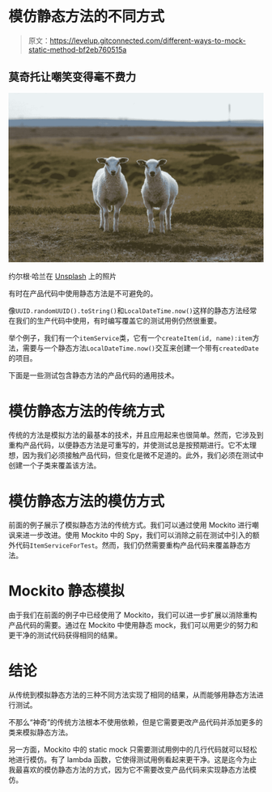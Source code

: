 # 模仿静态方法的不同方式

> 原文：<https://levelup.gitconnected.com/different-ways-to-mock-static-method-bf2eb760515a>

## 莫奇托让嘲笑变得毫不费力

![](img/69c10d8bc6d26dfe772345b7c309db6e.png)

约尔根·哈兰在 [Unsplash](https://unsplash.com?utm_source=medium&utm_medium=referral) 上的照片

有时在产品代码中使用静态方法是不可避免的。

像`UUID.randomUUID().toString()`和`LocalDateTime.now()`这样的静态方法经常在我们的生产代码中使用，有时编写覆盖它的测试用例仍然很重要。

举个例子，我们有一个`itemService`类，它有一个`createItem(id, name):item`方法，需要与一个静态方法`LocalDateTime.now()`交互来创建一个带有`createdDate`的项目。

下面是一些测试包含静态方法的产品代码的通用技术。

# 模仿静态方法的传统方式

传统的方法是模拟方法的最基本的技术，并且应用起来也很简单。然而，它涉及到重构产品代码，以便静态方法是可重写的，并使测试总是按预期进行。它不太理想，因为我们必须接触产品代码，但变化是微不足道的。此外，我们必须在测试中创建一个子类来覆盖该方法。

# 模仿静态方法的模仿方式

前面的例子展示了模拟静态方法的传统方式。我们可以通过使用 Mockito 进行嘲讽来进一步改进。使用 Mockito 中的 Spy，我们可以消除之前在测试中引入的额外代码`ItemServiceForTest`。然而，我们仍然需要重构产品代码来覆盖静态方法。

# Mockito 静态模拟

由于我们在前面的例子中已经使用了 Mockito，我们可以进一步扩展以消除重构产品代码的需要。通过在 Mockito 中使用静态 mock，我们可以用更少的努力和更干净的测试代码获得相同的结果。

# 结论

从传统到模拟静态方法的三种不同方法实现了相同的结果，从而能够用静态方法进行测试。

不那么“神奇”的传统方法根本不使用依赖，但是它需要更改产品代码并添加更多的类来模拟静态方法。

另一方面，Mockito 中的 static mock 只需要测试用例中的几行代码就可以轻松地进行模仿。有了 lambda 函数，它使得测试用例看起来更干净。这是迄今为止我最喜欢的模仿静态方法的方式，因为它不需要改变产品代码来实现静态方法模仿。